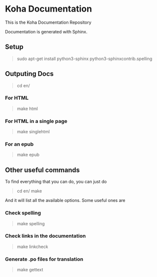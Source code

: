 Koha Documentation
==================

This is the Koha Documentation Repository

Documentation is generated with Sphinx.

Setup
-----

> sudo apt-get install python3-sphinx  python3-sphinxcontrib.spelling 

Outputing Docs
--------------

> cd en/

### For HTML
> make html

### For HTML in a single page
>  make singlehtml

### For an epub
>  make epub

Other useful commands
---------------------

To find everything that you can do, you can just do
> cd en/
> make

And it will list all the available options. Some useful ones are

### Check spelling
> make spelling

### Check links in the documentation
> make linkcheck

### Generate .po files for translation
> make gettext


